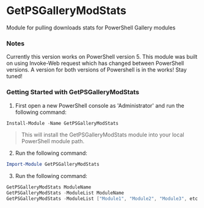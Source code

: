 # GetPSGalleryModStats
 Module for pulling downloads stats for PowerShell Gallery modules

### Notes
Currently this version works on PowerShell version 5. This module was built on using Invoke-Web request which has changed between PowerShell versions. A version
for both versions of Powershell is in the works! Stay tuned!

### Getting Started with GetPSGalleryModStats
1. First open a new PowerShell console as 'Administrator' and run the following command:
```powershell
Install-Module -Name GetPSGalleryModStats
```
> This will install the GetPSGalleryModStats module into your local PowerShell module path.

2. Run the following command:

```powershell
Import-Module GetPSGalleryModStats
```

3. Run the following command:

```powershell
GetPSGalleryModStats ModuleName
GetPSGalleryModStats -ModuleList ModuleName
GetPSGalleryModStats -ModuleList ["Module1", "Module2", "Module3", etc..]
```